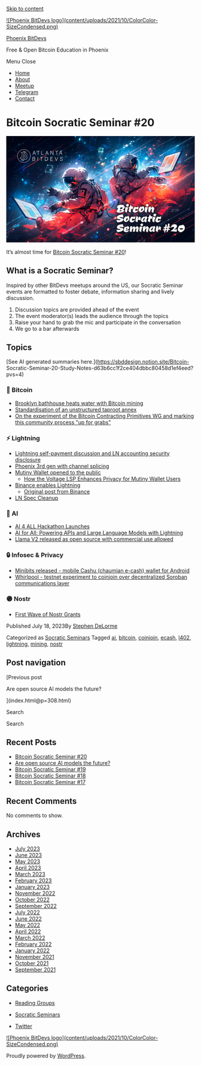 [Skip to content](index.html@p=316.html#content)

[![Phoenix BitDevs logo](content/uploads/2021/10/ColorColor-
SizeCondensed.png)](index.html)

[Phoenix BitDevs](index.html)

Free & Open Bitcoin Education in Phoenix

Menu  Close

  * [Home](index.html)
  * [About](index.html@p=6.html)
  * [Meetup](https://www.meetup.com/azbitcoin)
  * [Telegram](index.html@p=62.html)
  * [Contact](index.html@p=7.html)

# Bitcoin Socratic Seminar #20

![](content/uploads/2023/07/ATLBitDevs_2023-07-19_socratic-1568x882.jpg)

It’s almost time for [Bitcoin Socratic Seminar
#20](https://www.meetup.com/azbitcoinevents/294482440/)!

## What is a Socratic Seminar?

Inspired by other BitDevs meetups around the US, our Socratic Seminar events
are formatted to foster debate, information sharing and lively discussion.

  1. Discussion topics are provided ahead of the event
  2. The event moderator(s) leads the audience through the topics
  3. Raise your hand to grab the mic and participate in the conversation
  4. We go to a bar afterwards

## Topics

[See AI generated summaries here.](https://sbddesign.notion.site/Bitcoin-
Socratic-Seminar-20-Study-Notes-d63b6cc1f2ce404dbbc80458d1ef4eed?pvs=4)

### 🧡 Bitcoin

  * [Brooklyn bathhouse heats water with Bitcoin mining](https://www.datacenterdynamics.com/en/news/brooklyn-bathhouse-heats-water-with-bitcoin-mining/)
  * [Standardisation of an unstructured taproot annex](https://lists.linuxfoundation.org/pipermail/bitcoin-dev/2023-June/021731.html)
  * [On the experiment of the Bitcoin Contracting Primitives WG and marking this community process "up for grabs"](https://lists.linuxfoundation.org/pipermail/bitcoin-dev/2023-July/021786.html)

### ⚡️ Lightning

  * [Lightning self-payment discussion and LN accounting security disclosure](https://lists.linuxfoundation.org/pipermail/lightning-dev/2023-June/003983.html)
  * [Phoenix 3rd gen with channel splicing](https://acinq.co/blog/phoenix-splicing-update)
  * [Mutiny Wallet opened to the public](https://www.mutinywallet.com/)
    * [How the Voltage LSP Enhances Privacy for Mutiny Wallet Users](https://blog.mutinywallet.com/p/9797d8eb-d54f-4621-bb33-a5178360ab22/)
  * [Binance enables Lightning](https://twitter.com/nicolasburtey/status/1680844622866644993?s=46&t=VNIqbNVCMq3eJPIXTG4mQA)
    * [Original post from Binance](https://twitter.com/binance/status/1680777249090576385)
  * [LN Spec Cleanup](https://lists.linuxfoundation.org/pipermail/lightning-dev/2023-June/004001.html)

### 🧠 AI

  * [AI 4 ALL Hackathon Launches](https://bolt.fun/tournaments/ai4all/overview)
  * [AI for All: Powering APIs and Large Language Models with Lightning](https://lightning.engineering/posts/2023-07-05-l402-langchain/)
  * [Llama V2 released as open source with commercial use allowed](https://about.fb.com/news/2023/07/llama-2/)

### 🔒 Infosec & Privacy

  * [Minibits released - mobile Cashu (chaumian e-cash) wallet for Android](https://primal.net/e/note1alc7gfwj0y8vwqa6evph8vr8fx0d7fqhfwz94s0mj9efsa2jj3dspe3lxd?ref=nobsbitcoin.com)
  * [Whirlpool - testnet experiment to coinjoin over decentralized Soroban communications layer](https://twitter.com/SamouraiDev/status/1679092893171040256)

### 🟣 Nostr

  * [First Wave of Nostr Grants](https://opensats.org/blog/nostr-grants-july-2023)

Published July 18, 2023By [Stephen DeLorme](author/stephen/index.html)

Categorized as [Socratic Seminars](category/socratic-seminars/index.html)
Tagged [ai](tag/ai/index.html), [bitcoin](tag/bitcoin/index.html),
[coinjoin](tag/coinjoin/index.html), [ecash](tag/ecash/index.html),
[l402](tag/l402/index.html), [lightning](tag/lightning/index.html),
[mining](tag/mining/index.html), [nostr](tag/nostr/index.html)

## Post navigation

[Previous post

Are open source AI models the future?

](index.html@p=308.html)

Search

Search

## Recent Posts

  * [Bitcoin Socratic Seminar #20](index.html@p=316.html)
  * [Are open source AI models the future?](index.html@p=308.html)
  * [Bitcoin Socratic Seminar #19](index.html@p=300.html)
  * [Bitcoin Socratic Seminar #18](index.html@p=293.html)
  * [Bitcoin Socratic Seminar #17](index.html@p=284.html)

## Recent Comments

No comments to show.

## Archives

  * [July 2023](2023/07/index.html)
  * [June 2023](2023/06/index.html)
  * [May 2023](2023/05/index.html)
  * [April 2023](2023/04/index.html)
  * [March 2023](2023/03/index.html)
  * [February 2023](2023/02/index.html)
  * [January 2023](2023/01/index.html)
  * [November 2022](2022/11/index.html)
  * [October 2022](2022/10/index.html)
  * [September 2022](2022/09/index.html)
  * [July 2022](2022/07/index.html)
  * [June 2022](2022/06/index.html)
  * [May 2022](2022/05/index.html)
  * [April 2022](2022/04/index.html)
  * [March 2022](2022/03/index.html)
  * [February 2022](2022/02/index.html)
  * [January 2022](2022/01/index.html)
  * [November 2021](2021/11/index.html)
  * [October 2021](2021/10/index.html)
  * [September 2021](2021/09/index.html)

## Categories

  * [Reading Groups](category/reading-groups/index.html)
  * [Socratic Seminars](category/socratic-seminars/index.html)

  * [Twitter](https://twitter.com/Phoenixbitdevs)

[![Phoenix BitDevs logo](content/uploads/2021/10/ColorColor-
SizeCondensed.png)](index.html)

Proudly powered by [WordPress](https://wordpress.org/).

